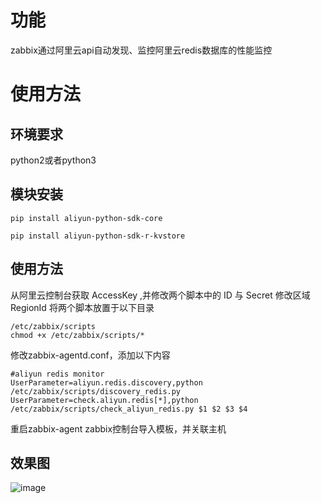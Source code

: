 # 功能
  zabbix通过阿里云api自动发现、监控阿里云redis数据库的性能监控
# 使用方法
## 环境要求
 python2或者python3
## 模块安装
`pip install aliyun-python-sdk-core`

`pip install aliyun-python-sdk-r-kvstore`
## 使用方法
从阿里云控制台获取 AccessKey ,并修改两个脚本中的 ID 与 Secret
修改区域 RegionId
将两个脚本放置于以下目录

```
/etc/zabbix/scripts
chmod +x /etc/zabbix/scripts/*
```

修改zabbix-agentd.conf，添加以下内容
```
#aliyun redis monitor
UserParameter=aliyun.redis.discovery,python /etc/zabbix/scripts/discovery_redis.py
UserParameter=check.aliyun.redis[*],python /etc/zabbix/scripts/check_aliyun_redis.py $1 $2 $3 $4
```

重启zabbix-agent
zabbix控制台导入模板，并关联主机
## 效果图
![image](https://user-images.githubusercontent.com/13861904/143827184-dbd8e17d-044b-48ba-a726-d7b9852ffc44.png)

